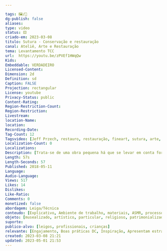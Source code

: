 ```yaml
---

tags: 🖼️/🎥️
dg-publish: false
aliases: 
type: video
status: 🟨️ 
criado-em: 2023-03-08
titulo: Sutura - Conservação e restauração
canal: Ateliê, Arte e Restauração
tema: Levantamento TCC 
url:  https://youtu.be/zPVEf1HWqQw
Kids: 
Embeddable: VERDADEIRO
Licensed-Content: 
Dimension: 2d
Definition: sd
Caption: FALSE
Projection: rectangular
License: youtube
Privacy-Status: public
Content-Rating: 
Region-Restriction-Count: 
Region-Restriction: 
Livestream: 
location-Name: 
location: 
Recording-Date: 
Tag-Count: 12
Tagsvideo: [Jeff Przech, restauro, restauração, fineart, sutura, arte, pancetti, artrestoration, artconservation, conservação e restauro, restoration, painting]
Localization-Count: 0
Localizations: 
Description: [Trata-se de uma obra pequena há que se levar em conta forças físicas. Dito isso, sempre tentamos evitar o reentelamento. Porque o verso de uma obra tem muito a nos contar. Sempre. <br><br>Ateliê, Arte e Restauração. <br><br>Para mais informações, acesse nosso site e Instagram.<br><br>www.ateliearterestauracao.com.br<br><br>www.instagram.com/ateliearterestauracao <br><br>Música Tell me something de Jeff Przech está licenciada sob uma licença Creative Commons Attribution (creativecommons.org/licenses/by-sa/4.0/) - Artista https://www.jeffprzech.com artrestoration restauro]
Length: 57s
Length-Seconds: 57
Published: 2018-05-11
Language: 
Audio-Language: 
Views: 517
Likes: 14
Dislikes: 
Like-Ratio: 
Comments: 0
monetized: false
abordagem: Leiga/Técnica
conteudo: [Explicativo, Ambiente de trabalho, materiais, ASMR, processos]
objeto: [musealizado, artístico, particular, religioso, patrimonializado, histórico]
suporte:
publico-alvo: [leigos, profissionais, crianças]
relevante: [Engajamento, Boas práticas DC, Inspiração, Apresentam estratégias de DC, Inovações, cibercultura]
created: 2023-03-08 21:21
updated: 2023-05-01 21:53
---
```

